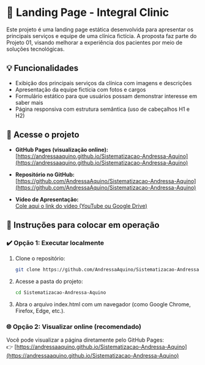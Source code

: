 # 🏥 Landing Page - Integral Clinic

Este projeto é uma landing page estática desenvolvida para apresentar os principais serviços e equipe de uma clínica fictícia. A proposta faz parte do Projeto 01, visando melhorar a experiência dos pacientes por meio de soluções tecnológicas.

## 💡 Funcionalidades

- Exibição dos principais serviços da clínica com imagens e descrições
- Apresentação da equipe fictícia com fotos e cargos
- Formulário estático para que usuários possam demonstrar interesse em saber mais
- Página responsiva com estrutura semântica (uso de cabeçalhos H1 e H2)

## 🔗 Acesse o projeto

- **GitHub Pages (visualização online):**  
  [https://andressaaquino.github.io/Sistematizacao-Andressa-Aquino](https://andressaaquino.github.io/Sistematizacao-Andressa-Aquino)

- **Repositório no GitHub:**  
  [https://github.com/AndressaAquino/Sistematizacao-Andressa-Aquino](https://github.com/AndressaAquino/Sistematizacao-Andressa-Aquino)

- **Vídeo de Apresentação:**  
  [Cole aqui o link do vídeo (YouTube ou Google Drive)](https://...)

## 🚀 Instruções para colocar em operação

### ✔️ Opção 1: Executar localmente

1. Clone o repositório:
   ```bash
   git clone https://github.com/AndressaAquino/Sistematizacao-Andressa-Aquino.git

2. Acesse a pasta do projeto:
   ```bash
   cd Sistematizacao-Andressa-Aquino
3. Abra o arquivo index.html com um navegador (como Google Chrome, Firefox, Edge, etc.).

### 🌐 Opção 2: Visualizar online (recomendado)

Você pode visualizar a página diretamente pelo GitHub Pages:  
👉 [https://andressaaquino.github.io/Sistematizacao-Andressa-Aquino](https://andressaaquino.github.io/Sistematizacao-Andressa-Aquino)


